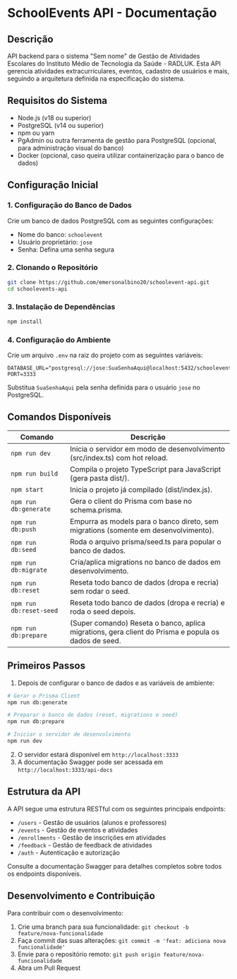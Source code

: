 # SchoolEvents API - Documentação

## Descrição

API backend para o sistema "Sem nome" de Gestão de Atividades Escolares do Instituto Médio de Tecnologia da Saúde - RADLUK. Esta API gerencia atividades extracurriculares, eventos, cadastro de usuários e mais, seguindo a arquitetura definida na especificação do sistema.

## Requisitos do Sistema

- Node.js (v18 ou superior)
- PostgreSQL (v14 ou superior)
- npm ou yarn
- PgAdmin ou outra ferramenta de gestão para PostgreSQL (opcional, para administração visual do banco)
- Docker (opcional, caso queira utilizar containerização para o banco de dados)

## Configuração Inicial

### 1. Configuração do Banco de Dados

Crie um banco de dados PostgreSQL com as seguintes configurações:

- Nome do banco: `schoolevent`
- Usuário proprietário: `jose`
- Senha: Defina uma senha segura

### 2. Clonando o Repositório

```bash
git clone https://github.com/emersonalbino20/schoolevent-api.git
cd schoolevents-api
```

### 3. Instalação de Dependências

```bash
npm install
```

### 4. Configuração do Ambiente

Crie um arquivo `.env` na raiz do projeto com as seguintes variáveis:

```
DATABASE_URL="postgresql://jose:SuaSenhaAqui@localhost:5432/schoolevent"
PORT=3333
```

Substitua `SuaSenhaAqui` pela senha definida para o usuário `jose` no PostgreSQL.

## Comandos Disponíveis

| Comando                 | Descrição                                                                                           |
| ----------------------- | --------------------------------------------------------------------------------------------------- |
| `npm run dev`           | Inicia o servidor em modo de desenvolvimento (src/index.ts) com hot reload.                         |
| `npm run build`         | Compila o projeto TypeScript para JavaScript (gera pasta dist/).                                    |
| `npm start`             | Inicia o projeto já compilado (dist/index.js).                                                      |
| `npm run db:generate`   | Gera o client do Prisma com base no schema.prisma.                                                  |
| `npm run db:push`       | Empurra as models para o banco direto, sem migrations (somente em desenvolvimento).                 |
| `npm run db:seed`       | Roda o arquivo prisma/seed.ts para popular o banco de dados.                                        |
| `npm run db:migrate`    | Cria/aplica migrations no banco de dados em desenvolvimento.                                        |
| `npm run db:reset`      | Reseta todo banco de dados (dropa e recria) sem rodar o seed.                                       |
| `npm run db:reset-seed` | Reseta todo banco de dados (dropa e recria) e roda o seed depois.                                   |
| `npm run db:prepare`    | (Super comando) Reseta o banco, aplica migrations, gera client do Prisma e popula os dados de seed. |

## Primeiros Passos

1. Depois de configurar o banco de dados e as variáveis de ambiente:

```bash
# Gerar o Prisma Client
npm run db:generate

# Preparar o banco de dados (reset, migrations e seed)
npm run db:prepare

# Iniciar o servidor de desenvolvimento
npm run dev
```

2. O servidor estará disponível em `http://localhost:3333`
3. A documentação Swagger pode ser acessada em `http://localhost:3333/api-docs`

## Estrutura da API

A API segue uma estrutura RESTful com os seguintes principais endpoints:

- `/users` - Gestão de usuários (alunos e professores)
- `/events` - Gestão de eventos e atividades
- `/enrollments` - Gestão de inscrições em atividades
- `/feedback` - Gestão de feedback de atividades
- `/auth` - Autenticação e autorização

Consulte a documentação Swagger para detalhes completos sobre todos os endpoints disponíveis.

## Desenvolvimento e Contribuição

Para contribuir com o desenvolvimento:

1. Crie uma branch para sua funcionalidade: `git checkout -b feature/nova-funcionalidade`
2. Faça commit das suas alterações: `git commit -m 'feat: adiciona nova funcionalidade'`
3. Envie para o repositório remoto: `git push origin feature/nova-funcionalidade`
4. Abra um Pull Request
